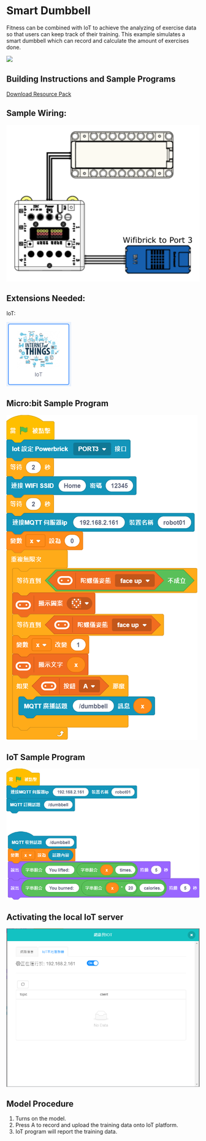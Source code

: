 # Smart Dumbbell

Fitness can be combined with IoT to achieve the analyzing of exercise data so that users can keep track of their training. This example simulates a smart dumbbell which can record and calculate the amount of exercises done.

![](./images/ex10.png)

## Building Instructions and Sample Programs

[Download Resource Pack](http://bit.ly/AIOTKit_SH_ResourcsePack)

## Sample Wiring:

![](./images/dumbbell_wire.png)

## Extensions Needed:

IoT:

![](./images/iot.png)

## Micro:bit Sample Program

![](./images/dumbbell_code_1.87.png)

## IoT Sample Program

![](./images/dumbbell_iot_code_1.87.png)

## Activating the local IoT server

![](./images/mqtt_1.87.png)

## Model Procedure

1. Turns on the model.
2. Press A to record and upload the training data onto IoT platform.
3. IoT program will report the training data.